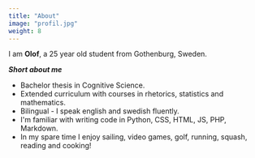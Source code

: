 ```yaml
---
title: "About"
image: "profil.jpg"
weight: 8
---
```


I am **Olof**, a 25 year old student from Gothenburg, Sweden.

***Short about me***

* Bachelor thesis in Cognitive Science.
* Extended curriculum with courses in rhetorics, statistics and mathematics.
* Bilingual - I speak english and swedish fluently.
* I'm familiar with writing code in Python, CSS, HTML, JS, PHP, Markdown.
* In my spare time I enjoy sailing, video games, golf, running, squash, reading and cooking!
